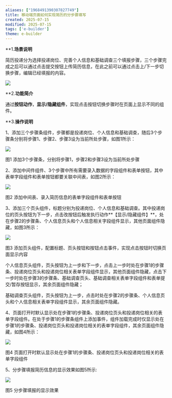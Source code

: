 ```yaml
---
aliases: ["1968491390307827749"]
title: 移动端页面如何实现简历的分步骤填写
created: 2025-07-15
modified: 2025-07-15
tags: ['e-builder']
theme: e-builder
---
```


**1.**场景说明**

简历投递分为选择投递岗位、完善个人信息和基础调查三个填报步骤，三个步骤完成之后可以通过点击提交按钮上传简历信息，在此之前可以通过点击上/下一步切换步骤，编辑已经填报的内容。

![](af0bf27e895ff1ff8036ac642fd5098f.jpg)

**2.**功能简介**

通过**按钮动作**，**显示/隐藏组件**，实现点击按钮切换步骤时在页面上显示不同的组件。

**3.**操作说明**

1、添加三个步骤条组件，步骤都是投递岗位、个人信息和基础调查，随后3个步骤条分别将步骤1、步骤2、步骤3设为当前所处步骤，如图1所示：

![](1f6bea734e2cd52371d12c36feb402fa.jpg)

图1 添加3个步骤条，分别将步骤1，步骤2和步骤3设为当前所处步骤

2、添加中间件组件、3个步骤中所有需要录入数据的字段组件和表单按钮，其中表单字段组件和表单按钮都要关联中间表，如图2所示：

![](4b050491bb3d3147aad6f81a74138c8d.jpg)

图2 添加中间表、录入简历信息的表单字段组件和表单按钮

3、添加三个页头组件，标题分别为投递岗位、个人信息和基础调查。其中投递岗位的页头按钮为下一步，点击改按钮后触发执行动作**【显示/隐藏组件】**，处在步骤2的步骤条、个人信息页头和个人信息相关字段组件显示，其他页面组件隐藏，如图3所示：

![](81c0fd907673f4b6dd35c2d8e92e8d1c.jpg)

图3 添加页头组件，配置标题、页头按钮和按钮点击事件，实现点击按钮时切换页面显示内容

个人信息页头组件，页头按钮为上一步和下一步，点击上一步时处在步骤1的步骤条、投递岗位页头和投递岗位相关表单字段组件显示，其他页面组件隐藏，点击下一步时处在步骤3的步骤条、基础调查页头、基础调查相关表单字段组件和表单提交/暂存按钮显示，其余页面组件隐藏；

基础调查页头组件，页头按钮为上一步，点击时处在步骤2的步骤条、个人信息页头和个人信息相关表单字段组件显示，其余页面组件隐藏。

4、页面打开时默认显示处在步骤1的步骤条、投递岗位页头和投递岗位相关的表单字段组件。在处于步骤1的步骤条组件上添加事件，组件加载完成时仅显示处在步骤1的步骤条、投递岗位页头和投递岗位相关的表单字段组件，其余页面组件隐藏，如图4所示：

![](f5066671447308e1f8b9cf03398fff9f.jpg)

图4 页面打开时默认显示处在步骤1的步骤条、投递岗位页头和投递岗位相关的表单字段组件

5、分步骤填报简历信息的显示效果如图5所示:

![](13e5d367764efa6d24dd653183c5ec06.jpg)

图5 分步骤填报的显示效果
